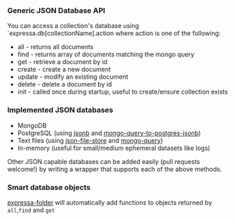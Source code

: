 ### Generic JSON Database API

You can access a collection's database using `expressa.db[collectionName].action where action is one of the following:

* all - returns all documents
* find - returns array of documents matching the mongo query
* get - retrieve a document by id
* create - create a new document
* update - modify an existing document
* delete - delete a document by id
* init - called once during startup, useful to create/ensure collection exists

### Implemented JSON databases
* MongoDB
* PostgreSQL (using [jsonb](http://www.postgresql.org/docs/9.4/static/datatype-json.html) and [mongo-query-to-postgres-jsonb](https://github.com/thomas4019/mongo-query-to-postgres-jsonb))
* Text files (using [json-file-store](https://github.com/flosse/json-file-store) and [mongo-query](https://github.com/Automattic/mongo-query))
* In-memory (useful for small/medium ephemeral datasets like logs)

Other JSON capable databases can be added easily (pull requests welcome!) by writing a wrapper that supports each of the above methods.

### Smart database objects

[expressa-folder](https://npmjs.org/package/expressa-folder) will automatically add functions to objects returned by `all`,`find` and `get`
